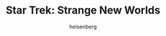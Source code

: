 ---
layout: post
author: heisenberg
category: Séries
post_date: '2022-05-25T04:20:57.625Z'
post_modified: '2022-05-25T04:20:57.625Z'
title: 'Star Trek: Strange New Worlds'
description: 'Segue a tripulação da USS Enterprise sob o comando do Capitão Christopher Pike.'
poster_path: /iwIdajr5Y4zq2ibvq75VnDAJBr.jpg
tmdb_id: 103516
imdb_id: tt12327578
runtime: 54
release_date: '2022-05-05'
genres:
  - Ação
  - Fantasia
  - Ficção científica
casts:
  - Anson Mount
  - Ethan Peck
  - Jess Bush
  - Christina Chong
  - Rebecca Romijn
  - Celia Rose Gooding
crews:
  - Akiva Goldsman
  - Alex Kurtzman
  - Jenny Lumet
trailer: b0FFC_SiKDY
certification: 14
adult: false
vote_average: 8.3
vote_count: 56
qualitys:
  - 1080p
  - 720p
audios:
  - Dual Áudio
  - Português
  - Inglês
extensions:
  - mkv
  - mp4
---
